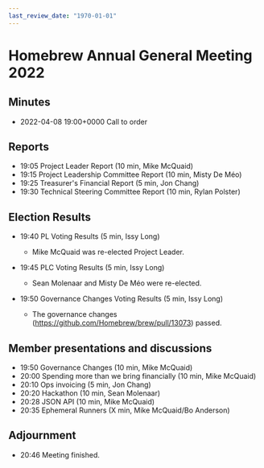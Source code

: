 ```yaml
---
last_review_date: "1970-01-01"
---
```


# Homebrew Annual General Meeting 2022

## Minutes

- 2022-04-08 19:00+0000 Call to order

## Reports

- 19:05 Project Leader Report (10 min, Mike McQuaid)
- 19:15 Project Leadership Committee Report (10 min, Misty De Méo)
- 19:25 Treasurer's Financial Report (5 min, Jon Chang)
- 19:30 Technical Steering Committee Report (10 min, Rylan Polster)

## Election Results

- 19:40 PL Voting Results (5 min, Issy Long)
  - Mike McQuaid was re-elected Project Leader.

- 19:45 PLC Voting Results (5 min, Issy Long)
  - Sean Molenaar and Misty De Méo were re-elected.

- 19:50 Governance Changes Voting Results (5 min, Issy Long)
  - The governance changes (<https://github.com/Homebrew/brew/pull/13073>) passed.

## Member presentations and discussions

- 19:50 Governance Changes (10 min, Mike McQuaid)
- 20:00 Spending more than we bring financially (10 min, Mike McQuaid)
- 20:10 Ops invoicing (5 min, Jon Chang)
- 20:20 Hackathon (10 min, Sean Molenaar)
- 20:28 JSON API (10 min, Mike McQuaid)
- 20:35 Ephemeral Runners (X min, Mike McQuaid/Bo Anderson)

## Adjournment

- 20:46 Meeting finished.
